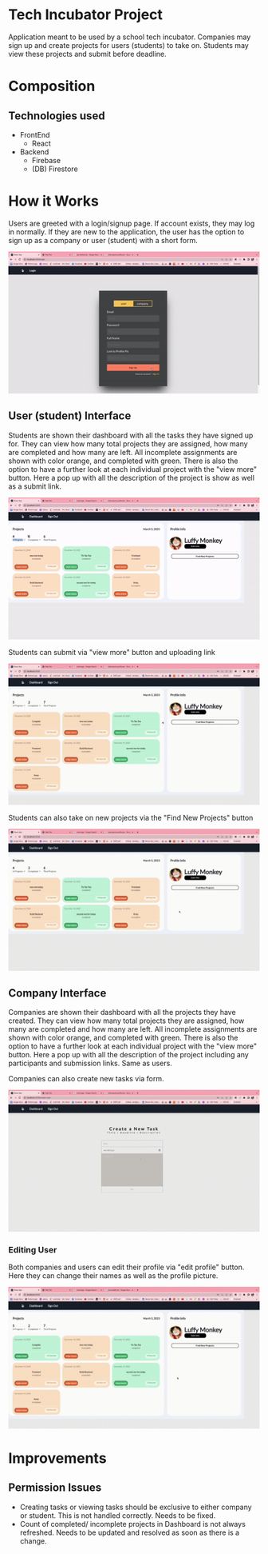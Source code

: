 
# Tech Incubator Project
Application meant to be used by a school tech incubator. Companies may sign up and create projects for users (students) to take on. Students may view these projects and submit before deadline. 

# Composition
## Technologies used
* FrontEnd
    - React
* Backend
    - Firebase
    - (DB) Firestore

# How it Works
Users are greeted with a login/signup page. If account exists, they may log in normally. If they are new to the application, the user has the option to sign up as a company or user (student) with a short form. 

<p align="center">
  <img src="https://github.com/hassankaz1/tech-incubator-project/blob/master/demo/login.gif" alt="animated" />
</p>



## User (student) Interface
Students are shown their dashboard with all the tasks they have signed up for. They can view how many total projects they are assigned, how many are completed and how many are left. All incomplete assignments are shown with color orange, and completed with green. There is also the option to have a further look at each individual project with the "view more" button. Here a pop up with all the description of the project is show as well as a submit link. 

<p align="center">
  <img src="https://github.com/hassankaz1/tech-incubator-project/blob/master/demo/user%20profile.gif" alt="animated" />
</p>

Students can submit via "view more" button and uploading link

<p align="center">
  <img src="https://github.com/hassankaz1/tech-incubator-project/blob/master/demo/submit.gif" alt="animated" />
</p>


Students can also take on new projects via the "Find New Projects" button

<p align="center">
  <img src="https://github.com/hassankaz1/tech-incubator-project/blob/master/demo/new%20p.gif" alt="animated" />
</p>


## Company Interface
Companies are shown their dashboard with all the projects they have created. They can view how many total projects they are assigned, how many are completed and how many are left. All incomplete assignments are shown with color orange, and completed with green. There is also the option to have a further look at each individual project with the "view more" button. Here a pop up with all the description of the project including any participants and submission links. Same as users.

Companies can also create new tasks via form. 


<p align="center">
  <img src="https://github.com/hassankaz1/tech-incubator-project/blob/master/demo/create.gif" alt="animated" />
</p>


### Editing User
Both companies and users can edit their profile via "edit profile" button. Here they can change their names as well as the profile picture.

<p align="center">
  <img src="https://github.com/hassankaz1/tech-incubator-project/blob/master/demo/edit%20profile.gif" alt="animated" />
</p>

# Improvements 
## Permission Issues
- Creating tasks or viewing tasks should be exclusive to either company or student. This is not handled correctly. Needs to be fixed. 
- Count of completed/ incomplete projects in Dashboard is not always refreshed. Needs to be updated and resolved as soon as there is a change. 

